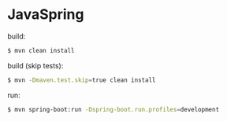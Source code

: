 # JavaSpring

build:

```bash
$ mvn clean install
```
build (skip tests):

```bash
$ mvn -Dmaven.test.skip=true clean install
```

run:

```bash
$ mvn spring-boot:run -Dspring-boot.run.profiles=development